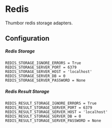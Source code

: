 # Redis

Thumbor redis storage adapters.


## Configuration

##### Redis Storage
```
REDIS_STORAGE_IGNORE_ERRORS = True
REDIS_STORAGE_SERVER_PORT = 6379
REDIS_STORAGE_SERVER_HOST = 'localhost'
REDIS_STORAGE_SERVER_DB = 0
REDIS_STORAGE_SERVER_PASSWORD = None
```

##### Redis Result Storage

```
REDIS_RESULT_STORAGE_IGNORE_ERRORS = True
REDIS_RESULT_STORAGE_SERVER_PORT = 6379
REDIS_RESULT_STORAGE_SERVER_HOST = 'localhost'
REDIS_RESULT_STORAGE_SERVER_DB = 0
REDIS_RESULT_STORAGE_SERVER_PASSWORD = None
```
